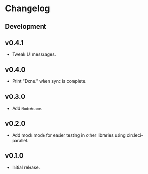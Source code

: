 # Changelog

## Development

## v0.4.1

* Tweak UI messsages.

## v0.4.0

* Print "Done." when sync is complete.

## v0.3.0

* Add `Node#name`.

## v0.2.0

* Add mock mode for easier testing in other libraries using circleci-parallel.

## v0.1.0

* Initial release.
